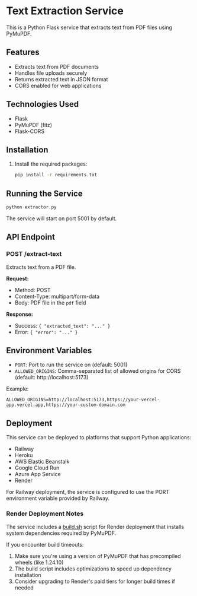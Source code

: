 # Text Extraction Service

This is a Python Flask service that extracts text from PDF files using PyMuPDF.

## Features

- Extracts text from PDF documents
- Handles file uploads securely
- Returns extracted text in JSON format
- CORS enabled for web applications

## Technologies Used

- Flask
- PyMuPDF (fitz)
- Flask-CORS

## Installation

1. Install the required packages:
   ```bash
   pip install -r requirements.txt
   ```

## Running the Service

```bash
python extractor.py
```

The service will start on port 5001 by default.

## API Endpoint

### POST /extract-text

Extracts text from a PDF file.

**Request:**

- Method: POST
- Content-Type: multipart/form-data
- Body: PDF file in the `pdf` field

**Response:**

- Success: `{ "extracted_text": "..." }`
- Error: `{ "error": "..." }`

## Environment Variables

- `PORT`: Port to run the service on (default: 5001)
- `ALLOWED_ORIGINS`: Comma-separated list of allowed origins for CORS (default: http://localhost:5173)

Example:
```
ALLOWED_ORIGINS=http://localhost:5173,https://your-vercel-app.vercel.app,https://your-custom-domain.com
```

## Deployment

This service can be deployed to platforms that support Python applications:

- Railway
- Heroku
- AWS Elastic Beanstalk
- Google Cloud Run
- Azure App Service
- Render

For Railway deployment, the service is configured to use the PORT environment variable provided by Railway.

### Render Deployment Notes

The service includes a [build.sh](file:///d:/Abdul%20Samad/Code%20Work/Projects/Rags-bot/text-extractor-service/build.sh) script for Render deployment that installs system dependencies required by PyMuPDF. 

If you encounter build timeouts:
1. Make sure you're using a version of PyMuPDF that has precompiled wheels (like 1.24.10)
2. The build script includes optimizations to speed up dependency installation
3. Consider upgrading to Render's paid tiers for longer build times if needed
